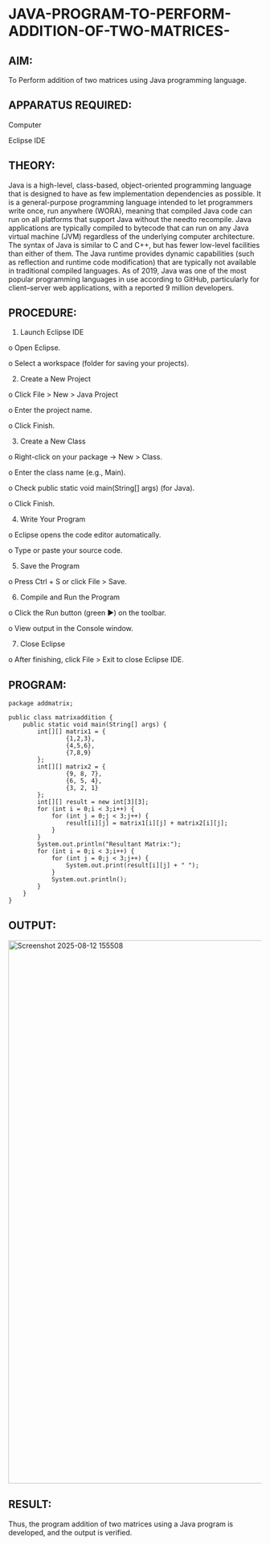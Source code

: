 # JAVA-PROGRAM-TO-PERFORM-ADDITION-OF-TWO-MATRICES-

## AIM:
To Perform addition of two matrices using Java programming language.

## APPARATUS REQUIRED:

Computer

Eclipse IDE

## THEORY:

Java is a high-level, class-based, object-oriented programming language that is designed to have as few implementation dependencies as possible. It is a general-purpose programming language intended to let programmers write once, run anywhere (WORA), meaning that compiled Java code can run on all platforms that support Java without the needto recompile. Java applications are typically compiled to bytecode that can run on any Java virtual machine (JVM) regardless of the underlying computer architecture. The syntax of Java is similar to C and C++, but has fewer low-level facilities than either of them. The Java runtime provides dynamic capabilities (such as reflection and runtime code modification) that are typically not available in traditional compiled languages. As of 2019, Java was one of the most popular programming languages in use according to GitHub, particularly for client–server web applications, with a reported 9 million developers.


## PROCEDURE:

1. Launch Eclipse IDE

o Open Eclipse.

o Select a workspace (folder for saving your projects).

2. Create a New Project

o Click File > New > Java Project

o Enter the project name.

o Click Finish.

3. Create a New Class 

o Right-click on your package → New > Class.

o Enter the class name (e.g., Main).

o Check public static void main(String[] args) (for Java).

o Click Finish.

4. Write Your Program

o Eclipse opens the code editor automatically.

o Type or paste your source code.

5. Save the Program

o Press Ctrl + S or click File > Save.

6. Compile and Run the Program

o Click the Run button (green ▶) on the toolbar.

o View output in the Console window.

7. Close Eclipse

o After finishing, click File > Exit to close Eclipse IDE.


## PROGRAM:
```
package addmatrix;

public class matrixaddition {
	public static void main(String[] args) {
		int[][] matrix1 = {
				{1,2,3},
				{4,5,6},
				{7,8,9}
		};
		int[][] matrix2 = { 
				{9, 8, 7},
				{6, 5, 4},
				{3, 2, 1}
		};
		int[][] result = new int[3][3];
		for (int i = 0;i < 3;i++) {
			for (int j = 0;j < 3;j++) { 
				result[i][j] = matrix1[i][j] + matrix2[i][j]; 
			}
		}
		System.out.println("Resultant Matrix:");
		for (int i = 0;i < 3;i++) {
			for (int j = 0;j < 3;j++) { 
				System.out.print(result[i][j] + " ");
			}
			System.out.println();
		}
	}
}
```

## OUTPUT:
<img width="1920" height="1080" alt="Screenshot 2025-08-12 155508" src="https://github.com/user-attachments/assets/4519f307-8fd4-43f5-9dd6-26aa125bd155" />


## RESULT:

Thus, the program addition of two matrices using a Java program is developed, and the output is verified. 


